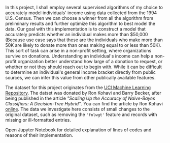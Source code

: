 In this project, I shall employ several supervised algorithms of my choice to accurately model individuals' income using data collected from the 1994 U.S. Census. Then we can choose a winner from all the algorithm from preliminary results and further optimize this algorithm to best model the data. Our goal with this implementation is to construct a model that accurately predicts whether an individual makes more than $50,000 (Because use case says that these are the individuals who make more than 50K are likely to donate more than ones making equal to or less than 50K). This sort of task can arise in a non-profit setting, where organizations survive on donations.  Understanding an individual's income can help a non-profit organization better understand how large of a donation to request, or whether or not they should reach out to begin with.  While it can be difficult to determine an individual's general income bracket directly from public sources, we can infer this value from other publically available features. 

The dataset for this project originates from the [UCI Machine Learning Repository](https://archive.ics.uci.edu/ml/datasets/Census+Income). The datset was donated by Ron Kohavi and Barry Becker, after being published in the article _"Scaling Up the Accuracy of Naive-Bayes Classifiers: A Decision-Tree Hybrid"_. You can find the article by Ron Kohavi [online](https://www.aaai.org/Papers/KDD/1996/KDD96-033.pdf). The data we investigate here consists of small changes to the original dataset, such as removing the `'fnlwgt'` feature and records with missing or ill-formatted entries.

Open Jupyter Notebook for detailed explanation of lines of codes and reasons of their implementation.
